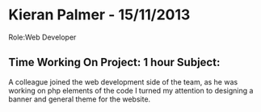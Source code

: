 Kieran Palmer - 15/11/2013
===============
Role:Web Developer 

Time Working On Project: 1 hour
Subject:
---------------

  A colleague joined the web development side of the team, as he was working on php elements of the code I turned my attention to designing a banner and general theme for the website.
